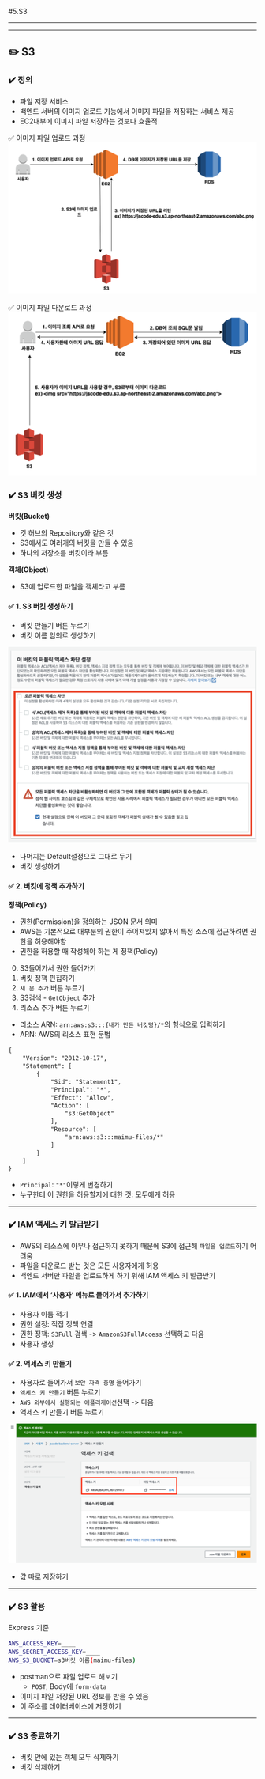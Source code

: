 #5.S3


---
---
## ✏️ S3

### ✔️ 정의

- 파일 저장 서비스
- 백엔드 서버의 이미지 업로드 기능에서 이미지 파일을 저장하는 서비스 제공
- EC2내부에 이미지 파일 저장하는 것보다 효율적

✅ 이미지 파일 업로드 과정
![alt text](image/image-20.png)



✅ 이미지 파일 다운로드 과정
![alt text](image/image-23.png)


### ✔️ S3 버킷 생성

**버킷(Bucket)**
- 깃 허브의 Repository와 같은 것
- S3에서도 여러개의 버킷을 만들 수 있음
- 하나의 저장소를 버킷이라 부름

**객체(Object)**
- S3에 업로드한 파일을 객체라고 부름


#### ✅ 1. S3 버킷 생성하기

- 버킷 만들기 버튼 누르기
- 버킷 이름 임의로 생성하기

![alt text](image/image-21.png)

- 나머지는 Default설정으로 그대로 두기
- 버킷 생성하기

#### ✅ 2. 버킷에 정책 추가하기

**정책(Policy)**
- 권한(Permission)을 정의하는 JSON 문서 의미
- AWS는 기본적으로 대부분의 권한이 주어져있지 않아서 특정 소스에 접근하려면 권한을 허용해야함
- 권한을 허용할 때 작성해야 하는 게 정책(Policy)

0. S3들어가서 권한 들어가기
1. 버킷 정책 편집하기
2. `새 문 추가` 버튼 누르기
3. S3검색 - `GetObject` 추가
4. 리소스 추가 버튼 누르기
  - 리소스 ARN: `arn:aws:s3:::{내가 만든 버킷명}/*`의 형식으로 입력하기
  - ARN: AWS의 리소스 표현 문법
```
{
    "Version": "2012-10-17",
    "Statement": [
        {
            "Sid": "Statement1",
            "Principal": "*",
            "Effect": "Allow",
            "Action": [
                "s3:GetObject"
            ],
            "Resource": [
                "arn:aws:s3:::maimu-files/*"
            ]
        }
    ]
}
```
- `Principal`: `"*"`이렇게 변경하기
- 누구한테 이 권한을 허용할지에 대한 것: 모두에게 허용


---
### ✔️ IAM 액세스 키 발급받기
- AWS의 리소스에 아무나 접근하지 못하기 때문에 S3에 접근해 `파일을 업로드`하기 어려움
- 파일을 다운로드 받는 것은 모든 사용자에게 허용
- 백엔드 서버만 파일을 업로드하게 하기 위해 IAM 액세스 키 발급받기


#### ✅ 1. IAM에서 ‘사용자’ 메뉴로 들어가서 추가하기
- 사용자 이름 적기
- 권한 설정: 직접 정책 연결
- 권한 정책: `S3Full` 검색 -> `AmazonS3FullAccess` 선택하고 다음
- 사용자 생성


#### ✅ 2. 액세스 키 만들기
- 사용자로 들어가서 `보안 자격 증명` 들어가기 
- `액세스 키 만들기` 버튼 누르기
- `AWS 외부에서 실행되는 애플리케이션`선택 -> 다음
- 액세스 키 만들기 버튼 누르기

![alt text](image/image-22.png)


- 값 따로 저장하기



---
### ✔️ S3 활용

Express 기준
```bash
AWS_ACCESS_KEY=____
AWS_SECRET_ACCESS_KEY=____
AWS_S3_BUCKET=s3버킷 이름(maimu-files)
```

- postman으로 파일 업로드 해보기
  - `POST`, Body에 `form-data`
- 이미지 파일 저장된 URL 정보를 받을 수 있음
- 이 주소를 데이터베이스에 저장하기


---
### ✔️ S3 종료하기
- 버킷 안에 있는 객체 모두 삭제하기
- 버킷 삭제하기